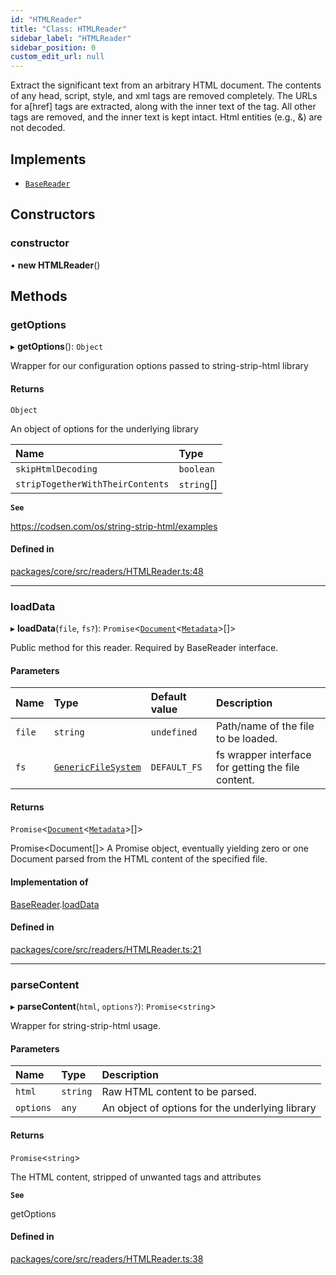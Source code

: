 ```yaml
---
id: "HTMLReader"
title: "Class: HTMLReader"
sidebar_label: "HTMLReader"
sidebar_position: 0
custom_edit_url: null
---
```


Extract the significant text from an arbitrary HTML document.
The contents of any head, script, style, and xml tags are removed completely.
The URLs for a[href] tags are extracted, along with the inner text of the tag.
All other tags are removed, and the inner text is kept intact.
Html entities (e.g., &amp;) are not decoded.

## Implements

- [`BaseReader`](../interfaces/BaseReader.md)

## Constructors

### constructor

• **new HTMLReader**()

## Methods

### getOptions

▸ **getOptions**(): `Object`

Wrapper for our configuration options passed to string-strip-html library

#### Returns

`Object`

An object of options for the underlying library

| Name                             | Type       |
| :------------------------------- | :--------- |
| `skipHtmlDecoding`               | `boolean`  |
| `stripTogetherWithTheirContents` | `string`[] |

**`See`**

https://codsen.com/os/string-strip-html/examples

#### Defined in

[packages/core/src/readers/HTMLReader.ts:48](https://github.com/run-llama/LlamaIndexTS/blob/f0be933/packages/core/src/readers/HTMLReader.ts#L48)

---

### loadData

▸ **loadData**(`file`, `fs?`): `Promise`<[`Document`](Document.md)<[`Metadata`](../#metadata)\>[]\>

Public method for this reader.
Required by BaseReader interface.

#### Parameters

| Name   | Type                                                      | Default value | Description                                        |
| :----- | :-------------------------------------------------------- | :------------ | :------------------------------------------------- |
| `file` | `string`                                                  | `undefined`   | Path/name of the file to be loaded.                |
| `fs`   | [`GenericFileSystem`](../interfaces/GenericFileSystem.md) | `DEFAULT_FS`  | fs wrapper interface for getting the file content. |

#### Returns

`Promise`<[`Document`](Document.md)<[`Metadata`](../#metadata)\>[]\>

Promise<Document[]> A Promise object, eventually yielding zero or one Document parsed from the HTML content of the specified file.

#### Implementation of

[BaseReader](../interfaces/BaseReader.md).[loadData](../interfaces/BaseReader.md#loaddata)

#### Defined in

[packages/core/src/readers/HTMLReader.ts:21](https://github.com/run-llama/LlamaIndexTS/blob/f0be933/packages/core/src/readers/HTMLReader.ts#L21)

---

### parseContent

▸ **parseContent**(`html`, `options?`): `Promise`<`string`\>

Wrapper for string-strip-html usage.

#### Parameters

| Name      | Type     | Description                                     |
| :-------- | :------- | :---------------------------------------------- |
| `html`    | `string` | Raw HTML content to be parsed.                  |
| `options` | `any`    | An object of options for the underlying library |

#### Returns

`Promise`<`string`\>

The HTML content, stripped of unwanted tags and attributes

**`See`**

getOptions

#### Defined in

[packages/core/src/readers/HTMLReader.ts:38](https://github.com/run-llama/LlamaIndexTS/blob/f0be933/packages/core/src/readers/HTMLReader.ts#L38)
